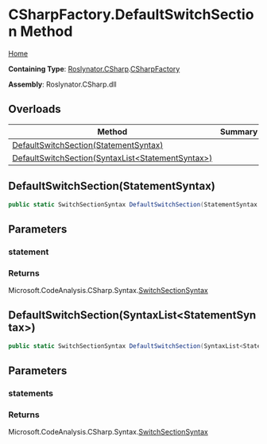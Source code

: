 # CSharpFactory\.DefaultSwitchSection Method

[Home](../../../../README.md)

**Containing Type**: [Roslynator.CSharp](../../README.md)\.[CSharpFactory](../README.md)

**Assembly**: Roslynator\.CSharp\.dll

## Overloads

| Method | Summary |
| ------ | ------- |
| [DefaultSwitchSection(StatementSyntax)](#Roslynator_CSharp_CSharpFactory_DefaultSwitchSection_Microsoft_CodeAnalysis_CSharp_Syntax_StatementSyntax_) | |
| [DefaultSwitchSection(SyntaxList\<StatementSyntax>)](#Roslynator_CSharp_CSharpFactory_DefaultSwitchSection_Microsoft_CodeAnalysis_SyntaxList_Microsoft_CodeAnalysis_CSharp_Syntax_StatementSyntax__) | |

## DefaultSwitchSection\(StatementSyntax\)<a name="Roslynator_CSharp_CSharpFactory_DefaultSwitchSection_Microsoft_CodeAnalysis_CSharp_Syntax_StatementSyntax_"></a>

```csharp
public static SwitchSectionSyntax DefaultSwitchSection(StatementSyntax statement)
```

## Parameters

### statement





### Returns

Microsoft\.CodeAnalysis\.CSharp\.Syntax\.[SwitchSectionSyntax](https://docs.microsoft.com/en-us/dotnet/api/microsoft.codeanalysis.csharp.syntax.switchsectionsyntax)

## DefaultSwitchSection\(SyntaxList\<StatementSyntax>\)<a name="Roslynator_CSharp_CSharpFactory_DefaultSwitchSection_Microsoft_CodeAnalysis_SyntaxList_Microsoft_CodeAnalysis_CSharp_Syntax_StatementSyntax__"></a>

```csharp
public static SwitchSectionSyntax DefaultSwitchSection(SyntaxList<StatementSyntax> statements)
```

## Parameters

### statements





### Returns

Microsoft\.CodeAnalysis\.CSharp\.Syntax\.[SwitchSectionSyntax](https://docs.microsoft.com/en-us/dotnet/api/microsoft.codeanalysis.csharp.syntax.switchsectionsyntax)


